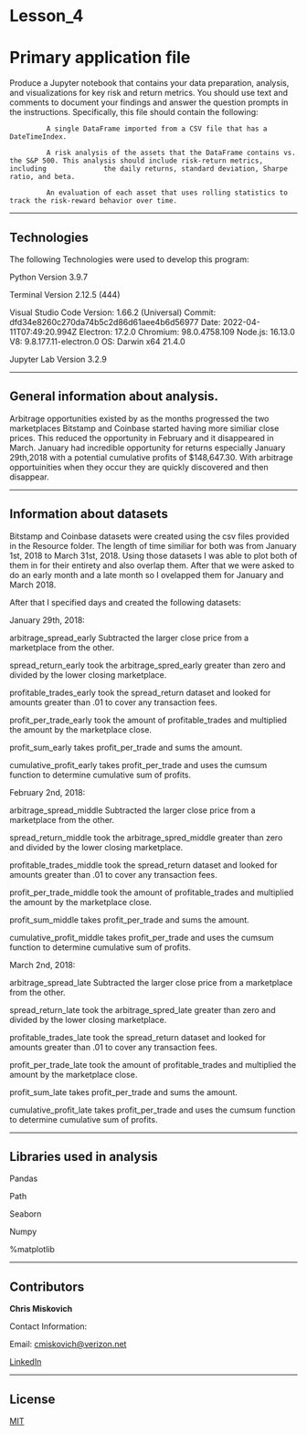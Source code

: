 # Lesson_4
# Primary application file

Produce a Jupyter notebook that contains your data preparation, analysis, and visualizations for key risk and return metrics. You should use text and comments to document your findings and answer the question prompts in the instructions. Specifically, this file should contain the following:

             A single DataFrame imported from a CSV file that has a DateTimeIndex.
             
             A risk analysis of the assets that the DataFrame contains vs. the S&P 500. This analysis should include risk-return metrics, including              the daily returns, standard deviation, Sharpe ratio, and beta.
             
             An evaluation of each asset that uses rolling statistics to track the risk-reward behavior over time.

---

## Technologies

The following Technologies were used to develop this program:

Python 
    Version 3.9.7

Terminal
    Version 2.12.5 (444)

Visual Studio Code
    Version: 1.66.2 (Universal)
    Commit: dfd34e8260c270da74b5c2d86d61aee4b6d56977
    Date: 2022-04-11T07:49:20.994Z
    Electron: 17.2.0
    Chromium: 98.0.4758.109
    Node.js: 16.13.0
    V8: 9.8.177.11-electron.0
    OS: Darwin x64 21.4.0
    
Jupyter Lab 
    Version 3.2.9

---

## General information about analysis.

Arbitrage opportunities existed by as the months progressed the two marketplaces Bitstamp and Coinbase started having more similiar close prices.  This reduced the opportunity in February and it disappeared in March.  January had incredible opportunity for returns especially January 29th,2018 with a potential cumulative profits of $148,647.30.   With arbitrage opportuinities when they occur they are quickly discovered and then disappear.


---

## Information about datasets

Bitstamp and Coinbase datasets were created using the csv files provided in the Resource folder.  The length of time similiar for both was from January 1st, 2018 to March 31st, 2018.  Using those datasets I was able to plot both of them in for their entirety and also overlap them.  After that we were asked to do an early month and a late month so I ovelapped them for January and March 2018.

After that I specified days and created the following datasets:

January 29th, 2018:

arbitrage_spread_early Subtracted the larger close price from a marketplace from the other.

spread_return_early took the arbitrage_spred_early greater than zero and divided by the lower closing marketplace.

profitable_trades_early took the spread_return dataset and looked for amounts greater than .01 to cover any transaction fees.

profit_per_trade_early took the amount of profitable_trades and multiplied the amount by the marketplace close.

profit_sum_early takes profit_per_trade and sums the amount.

cumulative_profit_early takes profit_per_trade and uses the cumsum function to determine cumulative sum of profits.

February 2nd, 2018:

arbitrage_spread_middle Subtracted the larger close price from a marketplace from the other.

spread_return_middle took the arbitrage_spred_middle greater than zero and divided by the lower closing marketplace.

profitable_trades_middle took the spread_return dataset and looked for amounts greater than .01 to cover any transaction fees.

profit_per_trade_middle took the amount of profitable_trades and multiplied the amount by the marketplace close.

profit_sum_middle takes profit_per_trade and sums the amount.

cumulative_profit_middle takes profit_per_trade and uses the cumsum function to determine cumulative sum of profits.


March 2nd, 2018:

arbitrage_spread_late Subtracted the larger close price from a marketplace from the other.

spread_return_late took the arbitrage_spred_late greater than zero and divided by the lower closing marketplace.

profitable_trades_late took the spread_return dataset and looked for amounts greater than .01 to cover any transaction fees.

profit_per_trade_late took the amount of profitable_trades and multiplied the amount by the marketplace close.

profit_sum_late takes profit_per_trade and sums the amount.

cumulative_profit_late takes profit_per_trade and uses the cumsum function to determine cumulative sum of profits.


---

## Libraries used in analysis

Pandas

Path

Seaborn

Numpy

%matplotlib

---

## Contributors


**Chris Miskovich**

Contact Information:

Email: cmiskovich@verizon.net

[LinkedIn](https://www.linkedin.com/in/christopher-miskovich-9a61b0234/) 

---

## License

[MIT](/license.txt)
